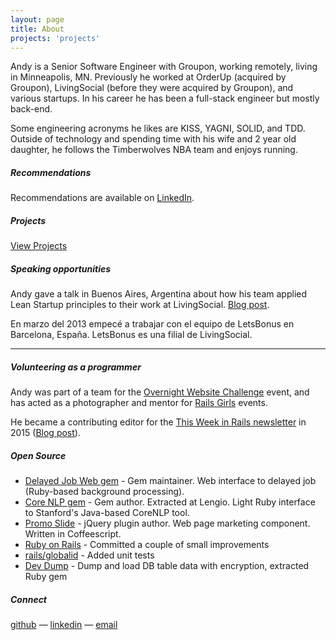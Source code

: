 ```yaml
---
layout: page
title: About
projects: 'projects'
---
```


Andy is a Senior Software Engineer with Groupon, working remotely, living in Minneapolis, MN. Previously he worked at OrderUp (acquired by Groupon), LivingSocial (before they were acquired by Groupon), and various startups. In his career he has been a full-stack engineer but mostly back-end.

Some engineering acronyms he likes are KISS, YAGNI, SOLID, and TDD. Outside of technology and spending time with his wife and 2 year old daughter, he follows the Timberwolves NBA team and enjoys running.


##### Recommendations

Recommendations are available on [LinkedIn](http://linkedin.com/in/andyatkinson/).

##### Projects

[View Projects](/projects)

##### Speaking opportunities
Andy gave a talk in Buenos Aires, Argentina about how his team applied Lean Startup principles to their work at LivingSocial. [Blog post](/blog/2013/11/27/rubyconf-argentina-2012/).

En marzo del 2013 empecé a trabajar con el equipo de LetsBonus en Barcelona, España. LetsBonus es una filial de LivingSocial.

<script async class="speakerdeck-embed" data-id="b951eb0086a70130f51612313d145db7" data-ratio="1.33333333333333" src="//speakerdeck.com/assets/embed.js"></script>

<hr/>

##### Volunteering as a programmer

Andy was part of a team for the [Overnight Website Challenge](http://overnightwebsitechallenge.com/) event, and has acted as a photographer and mentor for [Rails Girls](http://railsgirls.com/) events.

He became a contributing editor for the [This Week in Rails newsletter](https://rails-weekly.ongoodbits.com/) in 2015 ([Blog post](http://andyatkinson.com/blog/2017/04/21/this-week-in-rails)).

##### Open Source

 * [Delayed Job Web gem](https://github.com/ejschmitt/delayed_job_web) - Gem maintainer. Web interface to delayed job (Ruby-based background processing).
 * [Core NLP gem](https://github.com/lengio/corenlp) - Gem author. Extracted at Lengio. Light Ruby interface to Stanford's Java-based CoreNLP tool.
 * [Promo Slide](https://github.com/andyatkinson/promoSlide) - jQuery plugin author. Web page marketing component. Written in Coffeescript.
 * [Ruby on Rails](http://contributors.rubyonrails.org/contributors/andy-atkinson/commits) - Committed a couple of small improvements
 * [rails/globalid](https://github.com/rails/globalid) - Added unit tests
 * [Dev Dump](https://github.com/andyatkinson/DevDump) - Dump and load DB table data with encryption, extracted Ruby gem

##### Connect

[github](https://github.com/andyatkinson) &mdash; [linkedin](http://www.linkedin.com/in/andyatkinson/) &mdash; <a href="mailto:andyatkinson@gmail.com">email</a>
